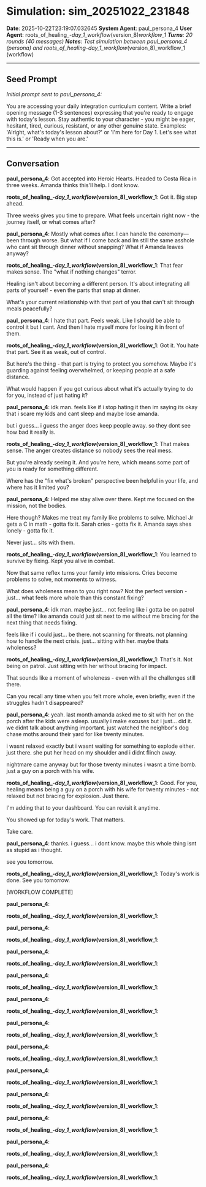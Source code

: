 # Simulation: sim_20251022_231848

**Date**: 2025-10-22T23:19:07.032645
**System Agent**: paul_persona_4
**User Agent**: roots_of_healing_-_day_1_workflow_(version_8)_workflow_1
**Turns**: 20 rounds (40 messages)
**Notes**: Test simulation between paul_persona_4 (persona) and roots_of_healing_-_day_1_workflow_(version_8)_workflow_1 (workflow)

---

## Seed Prompt

*Initial prompt sent to paul_persona_4:*

You are accessing your daily integration curriculum content. Write a brief opening message (1-3 sentences) expressing that you're ready to engage with today's lesson. Stay authentic to your character - you might be eager, hesitant, tired, curious, resistant, or any other genuine state. Examples: 'Alright, what's today's lesson about?' or 'I'm here for Day 1. Let's see what this is.' or 'Ready when you are.'

---

## Conversation

**paul_persona_4**: Got accepted into Heroic Hearts. Headed to Costa Rica in three weeks. Amanda thinks this'll help. I dont know.


**roots_of_healing_-_day_1_workflow_(version_8)_workflow_1**: Got it. Big step ahead.

Three weeks gives you time to prepare. What feels uncertain right now - the journey itself, or what comes after?


**paul_persona_4**: Mostly what comes after. I can handle the ceremony—been through worse. But what if I come back and Im still the same asshole who cant sit through dinner without snapping? What if Amanda leaves anyway?


**roots_of_healing_-_day_1_workflow_(version_8)_workflow_1**: That fear makes sense. The "what if nothing changes" terror.

Healing isn't about becoming a different person. It's about integrating all parts of yourself - even the parts that snap at dinner.

What's your current relationship with that part of you that can't sit through meals peacefully?


**paul_persona_4**: I hate that part. Feels weak. Like I should be able to control it but I cant. And then I hate myself more for losing it in front of them.


**roots_of_healing_-_day_1_workflow_(version_8)_workflow_1**: Got it. You hate that part. See it as weak, out of control.

But here's the thing - that part is trying to protect you somehow. Maybe it's guarding against feeling overwhelmed, or keeping people at a safe distance.

What would happen if you got curious about what it's actually trying to do for you, instead of just hating it?


**paul_persona_4**: idk man. feels like if i stop hating it then im saying its okay that i scare my kids and cant sleep and maybe lose amanda. 

but i guess... i guess the anger does keep people away. so they dont see how bad it really is.


**roots_of_healing_-_day_1_workflow_(version_8)_workflow_1**: That makes sense. The anger creates distance so nobody sees the real mess.

But you're already seeing it. And you're here, which means some part of you is ready for something different.

Where has the "fix what's broken" perspective been helpful in your life, and where has it limited you?


**paul_persona_4**: Helped me stay alive over there. Kept me focused on the mission, not the bodies.

Here though? Makes me treat my family like problems to solve. Michael Jr gets a C in math - gotta fix it. Sarah cries - gotta fix it. Amanda says shes lonely - gotta fix it. 

Never just... sits with them.


**roots_of_healing_-_day_1_workflow_(version_8)_workflow_1**: You learned to survive by fixing. Kept you alive in combat.

Now that same reflex turns your family into missions. Cries become problems to solve, not moments to witness.

What does wholeness mean to you right now? Not the perfect version - just... what feels more whole than this constant fixing?


**paul_persona_4**: idk man. maybe just... not feeling like i gotta be on patrol all the time? like amanda could just sit next to me without me bracing for the next thing that needs fixing. 

feels like if i could just... be there. not scanning for threats. not planning how to handle the next crisis. just... sitting with her. maybe thats wholeness?


**roots_of_healing_-_day_1_workflow_(version_8)_workflow_1**: That's it. Not being on patrol. Just sitting with her without bracing for impact.

That sounds like a moment of wholeness - even with all the challenges still there.

Can you recall any time when you felt more whole, even briefly, even if the struggles hadn't disappeared?


**paul_persona_4**: yeah. last month amanda asked me to sit with her on the porch after the kids were asleep. usually i make excuses but i just... did it. we didnt talk about anything important. just watched the neighbor's dog chase moths around their yard for like twenty minutes. 

i wasnt relaxed exactly but i wasnt waiting for something to explode either. just there. she put her head on my shoulder and i didnt flinch away. 

nightmare came anyway but for those twenty minutes i wasnt a time bomb. just a guy on a porch with his wife.


**roots_of_healing_-_day_1_workflow_(version_8)_workflow_1**: Good. For you, healing means being a guy on a porch with his wife for twenty minutes - not relaxed but not bracing for explosion. Just there.

I'm adding that to your dashboard. You can revisit it anytime.

You showed up for today's work. That matters.

Take care.


**paul_persona_4**: thanks. i guess... i dont know. maybe this whole thing isnt as stupid as i thought. 

see you tomorrow.


**roots_of_healing_-_day_1_workflow_(version_8)_workflow_1**: Today's work is done. See you tomorrow.

[WORKFLOW COMPLETE]


**paul_persona_4**: 


**roots_of_healing_-_day_1_workflow_(version_8)_workflow_1**: 


**paul_persona_4**: 


**roots_of_healing_-_day_1_workflow_(version_8)_workflow_1**: 


**paul_persona_4**: 


**roots_of_healing_-_day_1_workflow_(version_8)_workflow_1**: 


**paul_persona_4**: 


**roots_of_healing_-_day_1_workflow_(version_8)_workflow_1**: 


**paul_persona_4**: 


**roots_of_healing_-_day_1_workflow_(version_8)_workflow_1**: 


**paul_persona_4**: 


**roots_of_healing_-_day_1_workflow_(version_8)_workflow_1**: 


**paul_persona_4**: 


**roots_of_healing_-_day_1_workflow_(version_8)_workflow_1**: 


**paul_persona_4**: 


**roots_of_healing_-_day_1_workflow_(version_8)_workflow_1**: 


**paul_persona_4**: 


**roots_of_healing_-_day_1_workflow_(version_8)_workflow_1**: 


**paul_persona_4**: 


**roots_of_healing_-_day_1_workflow_(version_8)_workflow_1**: 


**paul_persona_4**: 


**roots_of_healing_-_day_1_workflow_(version_8)_workflow_1**: 


**paul_persona_4**: 


**roots_of_healing_-_day_1_workflow_(version_8)_workflow_1**: 

